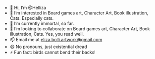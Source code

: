 - 👋 Hi, I’m @Helliza
- 👀 I’m interested in Board games art, Character Art, Book illustration, Cats. Especially cats. 
- 🌱 I’m currently immortal, so far.
- 💞️ I’m looking to collaborate on Board games art, Character Art, Book illustration, Cats. Yes, you read well. 
- 📫 Email me at eliza.bolli.artwork@gmail.com
- 😄 No pronouns, just existential dread
- ⚡ Fun fact: birds cannot bend their backs!

<!---
Helliza/Helliza is a ✨ special ✨ repository because its `README.md` (this file) appears on your GitHub profile.
You can click the Preview link to take a look at your changes.
--->
